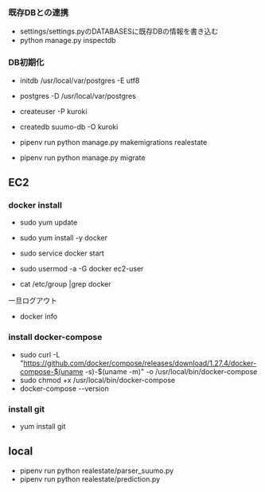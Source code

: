 ### 既存DBとの連携
- settings/settings.pyのDATABASESに既存DBの情報を書き込む
- python manage.py inspectdb


### DB初期化
- initdb /usr/local/var/postgres -E utf8

- postgres -D /usr/local/var/postgres
- createuser -P kuroki
- createdb suumo-db -O kuroki

- pipenv run python manage.py makemigrations realestate
- pipenv run python manage.py migrate

## EC2
### docker install
- sudo yum update
- sudo yum install -y docker
- sudo service docker start

- sudo usermod -a -G docker ec2-user
- cat /etc/group |grep docker

一旦ログアウト
- docker info

### install docker-compose
- sudo curl -L "https://github.com/docker/compose/releases/download/1.27.4/docker-compose-$(uname -s)-$(uname -m)" -o /usr/local/bin/docker-compose
- sudo chmod +x /usr/local/bin/docker-compose
- docker-compose --version

### install git
- yum install git

## local
- pipenv run python realestate/parser_suumo.py
- pipenv run python realestate/prediction.py